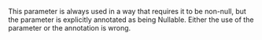This parameter is always used in a way that requires it to be non-null, but the parameter is explicitly annotated as being Nullable. Either the use of the parameter or the annotation is wrong.